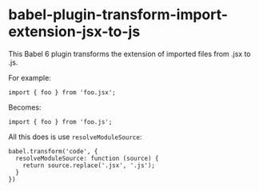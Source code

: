 # babel-plugin-transform-import-extension-jsx-to-js

This Babel 6 plugin transforms the extension of imported files from .jsx to .js.

For example:

```
import { foo } from 'foo.jsx';

```

Becomes:

```
import { foo } from 'foo.js';
```


All this does is use `resolveModuleSource`: 

```
babel.transform('code', {
  resolveModuleSource: function (source) {
    return source.replace('.jsx', '.js');
  }
})
```
